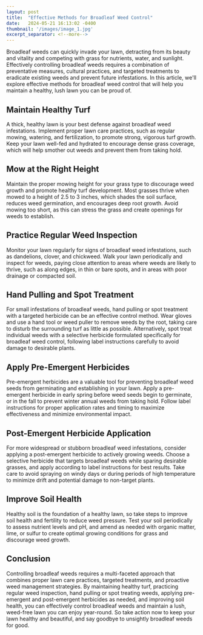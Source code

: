 ```yaml
---
layout: post
title:  "Effective Methods for Broadleaf Weed Control"
date:   2024-05-21 16:13:02 -0400
thumbnail: '/images/image_1.jpg'
excerpt_separator: <!--more-->
---
```

Broadleaf weeds can quickly invade your lawn, detracting from its beauty and vitality and competing with grass for nutrients, water, and sunlight.<!--more--> Effectively controlling broadleaf weeds requires a combination of preventative measures, cultural practices, and targeted treatments to eradicate existing weeds and prevent future infestations. In this article, we'll explore effective methods for broadleaf weed control that will help you maintain a healthy, lush lawn you can be proud of.

## Maintain Healthy Turf
A thick, healthy lawn is your best defense against broadleaf weed infestations. Implement proper lawn care practices, such as regular mowing, watering, and fertilization, to promote strong, vigorous turf growth. Keep your lawn well-fed and hydrated to encourage dense grass coverage, which will help 
smother out weeds and prevent them from taking hold.

## Mow at the Right Height
Maintain the proper mowing height for your grass type to discourage weed growth and promote healthy turf development. Most grasses thrive when mowed to a height of 2.5 to 3 inches, which shades the soil surface, reduces weed germination, and encourages deep root growth. Avoid mowing too short, as this can stress the grass and create openings for weeds to establish.

## Practice Regular Weed Inspection
Monitor your lawn regularly for signs of broadleaf weed infestations, such as dandelions, clover, and chickweed. Walk your lawn periodically and inspect for weeds, paying close attention to areas where weeds are likely to thrive, such as along edges, in thin or bare spots, and in areas with poor drainage or compacted soil.

## Hand Pulling and Spot Treatment
For small infestations of broadleaf weeds, hand pulling or spot treatment with a targeted herbicide can be an effective control method. Wear gloves and use a hand tool or weed puller to remove weeds by the root, taking care to disturb the surrounding turf as little as possible. Alternatively, spot treat individual weeds with a selective herbicide formulated specifically for broadleaf weed control, following label instructions carefully to avoid damage to desirable plants.

## Apply Pre-Emergent Herbicides
Pre-emergent herbicides are a valuable tool for preventing broadleaf weed seeds from germinating and establishing in your lawn. Apply a pre-emergent herbicide in early spring before weed seeds begin to germinate, or in the fall to prevent winter annual weeds from taking hold. Follow label instructions for proper application rates and timing to maximize effectiveness and minimize environmental impact.

## Post-Emergent Herbicide Application
For more widespread or stubborn broadleaf weed infestations, consider applying a post-emergent herbicide to actively growing weeds. Choose a selective herbicide that targets broadleaf weeds while sparing desirable grasses, and apply according to label instructions for best results. Take care to avoid spraying on windy days or during periods of high temperature to minimize drift and potential damage to non-target plants.

## Improve Soil Health
Healthy soil is the foundation of a healthy lawn, so take steps to improve soil health and fertility to reduce weed pressure. Test your soil periodically to assess nutrient levels and pH, and amend as needed with organic matter, lime, or sulfur to create optimal growing conditions for grass and discourage weed growth.

## Conclusion
Controlling broadleaf weeds requires a multi-faceted approach that combines proper lawn care practices, targeted treatments, and proactive weed management strategies. By maintaining healthy turf, practicing regular weed inspection, hand pulling or spot treating weeds, applying pre-emergent and post-emergent herbicides as needed, and improving soil health, you can effectively control broadleaf weeds and maintain a lush, weed-free lawn you can enjoy year-round. So take action now to keep your lawn healthy and beautiful, and say goodbye to unsightly broadleaf weeds for good.
